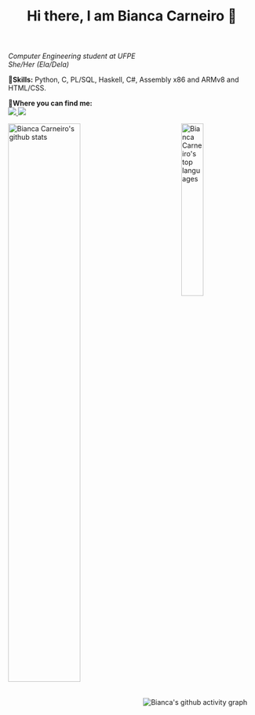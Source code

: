<header>
<h1> Hi there, I am Bianca Carneiro 👋</h1>
</header>
  
<body>
  <p>    
    <i>Computer Engineering student at UFPE<br>
      She/Her (Ela/Dela)</i>
   </p> 
<p><b>🧠Skills:</b> Python, C, PL/SQL, Haskell, C#, Assembly x86 and ARMv8 and HTML/CSS.</p>
  
<p><b>💬Where you can find me:</b><br>
    <a href = "mailto: bianca.ccnf@gmail.com" align = "left">
      <img src = "https://img.shields.io/badge/-Gmail-red?style=flat&logo=gmail&logoColor=white"/>
    </a>
    <a href = "https://www.linkedin.com/in/bianca-carneiro-da-cunha-77222b191/" align = "left">
      <img src = "https://img.shields.io/badge/-Linkedin-blue?style=flat&logo=linkedin&logoColor=white"/>
    </a>
</p>
<img alt="Bianca Carneiro's top languages" align="right" width="30%" src="https://github-readme-stats.vercel.app/api/top-langs/?username=BiancaCarneiro&theme=tokyonight&layout=compact&count_private=true&langs_count=8&exclude_repo=Individual-SnakeWorld"/>
<img alt="Bianca Carneiro's github stats" align="left" width="54%" src="https://github-readme-stats.vercel.app/api?username=BiancaCarneiro&hide=issues,prs&show_icons=true&theme=tokyonight&count_private=true&include_all_commits=true"/>
<img alt="Bianca's github activity graph" src="https://activity-graph.herokuapp.com/graph?username=BiancaCarneiro&bg_color=1a1b27&color=628fda&line=39bdaf&point=aa83d8&area=true"/>
</body>

